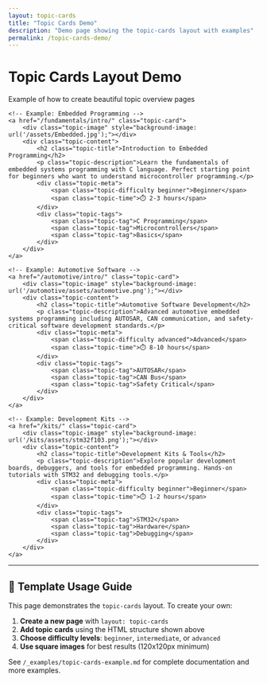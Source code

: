 ```yaml
---
layout: topic-cards
title: "Topic Cards Demo"
description: "Demo page showing the topic-cards layout with examples"
permalink: /topic-cards-demo/
---
```


<div class="page-header">
    <h1 class="page-title">Topic Cards Layout Demo</h1>
    <p class="page-subtitle">Example of how to create beautiful topic overview pages</p>
</div>

<div class="topic-cards-container">
    
    <!-- Example: Embedded Programming -->
    <a href="/fundamentals/intro/" class="topic-card">
        <div class="topic-image" style="background-image: url('/assets/Embedded.jpg');"></div>
        <div class="topic-content">
            <h2 class="topic-title">Introduction to Embedded Programming</h2>
            <p class="topic-description">Learn the fundamentals of embedded systems programming with C language. Perfect starting point for beginners who want to understand microcontroller programming.</p>
            <div class="topic-meta">
                <span class="topic-difficulty beginner">Beginner</span>
                <span class="topic-time">⏱️ 2-3 hours</span>
            </div>
            <div class="topic-tags">
                <span class="topic-tag">C Programming</span>
                <span class="topic-tag">Microcontrollers</span>
                <span class="topic-tag">Basics</span>
            </div>
        </div>
    </a>
    
    <!-- Example: Automotive Software -->
    <a href="/automotive/intro/" class="topic-card">
        <div class="topic-image" style="background-image: url('/automotive/assets/automotive.png');"></div>
        <div class="topic-content">
            <h2 class="topic-title">Automotive Software Development</h2>
            <p class="topic-description">Advanced automotive embedded systems programming including AUTOSAR, CAN communication, and safety-critical software development standards.</p>
            <div class="topic-meta">
                <span class="topic-difficulty advanced">Advanced</span>
                <span class="topic-time">⏱️ 8-10 hours</span>
            </div>
            <div class="topic-tags">
                <span class="topic-tag">AUTOSAR</span>
                <span class="topic-tag">CAN Bus</span>
                <span class="topic-tag">Safety Critical</span>
            </div>
        </div>
    </a>
    
    <!-- Example: Development Kits -->
    <a href="/kits/" class="topic-card">
        <div class="topic-image" style="background-image: url('/kits/assets/stm32f103.png');"></div>
        <div class="topic-content">
            <h2 class="topic-title">Development Kits & Tools</h2>
            <p class="topic-description">Explore popular development boards, debuggers, and tools for embedded programming. Hands-on tutorials with STM32 and debugging tools.</p>
            <div class="topic-meta">
                <span class="topic-difficulty beginner">Beginner</span>
                <span class="topic-time">⏱️ 1-2 hours</span>
            </div>
            <div class="topic-tags">
                <span class="topic-tag">STM32</span>
                <span class="topic-tag">Hardware</span>
                <span class="topic-tag">Debugging</span>
            </div>
        </div>
    </a>

</div>

---

## 📖 Template Usage Guide

This page demonstrates the `topic-cards` layout. To create your own:

1. **Create a new page** with `layout: topic-cards`
2. **Add topic cards** using the HTML structure shown above
3. **Choose difficulty levels**: `beginner`, `intermediate`, or `advanced`
4. **Use square images** for best results (120x120px minimum)

See `/_examples/topic-cards-example.md` for complete documentation and more examples.
